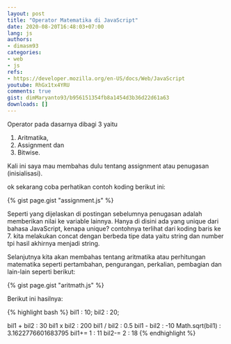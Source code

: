 ```yaml
---
layout: post
title: "Operator Matematika di JavaScript"
date: 2020-08-20T16:48:03+07:00
lang: js
authors:
- dimasm93
categories:
- web
- js
refs: 
- https://developer.mozilla.org/en-US/docs/Web/JavaScript
youtube: RhGx1tx4YRU
comments: true
gist: dimMaryanto93/b956151354fb8a1454d3b36d22d61a63
downloads: []
---
```


Operator pada dasarnya dibagi 3 yaitu 
1. Aritmatika, 
2. Assignment dan 
3. Bitwise. 

Kali ini saya mau membahas dulu tentang assignment atau penugasan (inisialisasi).

ok sekarang coba perhatikan contoh koding berikut ini:

{% gist page.gist "assignment.js" %}

Seperti yang dijelaskan di postingan sebelumnya penugasan adalah memberikan nilai ke variable lainnya. Hanya di disini ada yang unique dari bahasa JavaScript, kenapa unique? contohnya terlihat dari koding baris ke 7. kita melakukan concat dengan berbeda tipe data yaitu string dan number tpi hasil akhirnya menjadi string.

Selanjutnya kita akan membahas tentang aritmatika atau perhitungan matematika seperti pertambahan, pengurangan, perkalian, pembagian dan lain-lain seperti berikut:

{% gist page.gist "aritmath.js" %}

Berikut ini hasilnya:

{% highlight bash %}
bil1 : 10; bil2 : 20;

bil1 + bil2 : 30
bil1 x bil2 : 200
bil1 / bil2 : 0.5
bil1 - bil2 : -10
Math.sqrt(bil1) : 3.1622776601683795
bil1+= 1 : 11
bil2-= 2 : 18
{% endhighlight %}